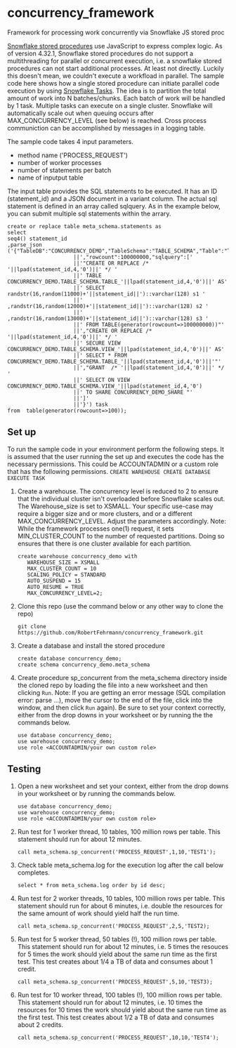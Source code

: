 # concurrency_framework
Framework for processing work concurrently via Snowflake JS stored proc 


[Snowflake stored procedures](https://docs.snowflake.com/en/sql-reference/stored-procedures-overview.html) use JavaScript to express complex logic. As of version 4.32.1, Snowflake stored procedures do not support a multithreading for parallel or concurrent execution, i.e. a snowflake stored procedures can not start additional processes. At least not directly. Luckily this doesn't mean, we couldn't execute a workfload in parallel. The sample code here shows how a single stored procedure can initiate parallel code execution by using [Snowflake Tasks](https://docs.snowflake.com/en/user-guide/tasks-intro.html). The idea is to partition the total amount of work into N batches/chunks. Each batch of work will be handled by 1 task. Multiple tasks can execute on a single cluster. Snowflake will automatically scale out when queuing occurs after MAX_CONCURRENCY_LEVEL (see below) is reached. Cross process communiction can be accomplished by messages in a logging table.

The sample code takes 4 input parameters.
* method name ('PROCESS_REQUEST') 
* number of worker processes
* number of statements per batch
* name of inputput table 

The input table provides the SQL statements to be executed. It has an ID (statement_id) and a JSON document in a variant column. The actual sql statement is defined in an array called sqlquery. As in the example below, you can submit multiple sql statements within the arrary. 
```
create or replace table meta_schema.statements as 
select 
seq4() statement_id
,parse_json ('{"TableDB":"CONCURRENCY_DEMO","TableSchema":"TABLE_SCHEMA","Table":"TABLE_'||lpad(statement_id,4,'0')||'"'
                     ||',"rowcount":100000000,"sqlquery":['
                     ||'"CREATE OR REPLACE /* '||lpad(statement_id,4,'0')||' */ '
                     ||' TABLE CONCURRENCY_DEMO.TABLE_SCHEMA.TABLE_'||lpad(statement_id,4,'0')||' AS'
                     ||' SELECT randstr(16,random(11000)+'||statement_id||')::varchar(128) s1 '
                     ||'  ,randstr(16,random(12000)+'||statement_id||')::varchar(128) s2 '
                     ||'  ,randstr(16,random(13000)+'||statement_id||')::varchar(128) s3 '
                     ||' FROM TABLE(generator(rowcount=>100000000))"'
                     ||',"CREATE OR REPLACE /* '||lpad(statement_id,4,'0')||' */ '
                     ||' SECURE VIEW CONCURRENCY_DEMO.TABLE_SCHEMA.VIEW_'||lpad(statement_id,4,'0')||' AS'
                     ||' SELECT * FROM CONCURRENCY_DEMO.TABLE_SCHEMA.TABLE_'||lpad(statement_id,4,'0')||'"'
                     ||',"GRANT  /* '||lpad(statement_id,4,'0')||' */ '
                     ||' SELECT ON VIEW CONCURRENCY_DEMO.TABLE_SCHEMA.VIEW_'||lpad(statement_id,4,'0')
                     ||' TO SHARE CONCURRENCY_DEMO_SHARE "'               
                     ||']'
                     ||'}') task
from  table(generator(rowcount=>100));
```
## Set up
To run the sample code in your environment perform the following steps. It is assumed that the user running the set up and executes the code has the necessary permissions. This could be ACCOUNTADMIN or a custom role that has the following permissions.
    ```
    CREATE WAREHOUSE
    CREATE DATABASE
    EXECUTE TASK
    ```
1. Create a warehouse. The concurrency level is reduced to 2 to ensure that the individual cluster isn't overloaded before Snowflake scales out. The Warehouse_size is set to XSMALL. Your specific use-case may require a bigger size and or more clusters, and or a different MAX_CONCURRENCY_LEVEL. Adjust the parameters accordingly. 
Note: While the framework processes one(1) request, it sets MIN_CLUSTER_COUNT to the number of requested partitions. Doing so ensures that there is one cluster available for each partition.   
    ```
    create warehouse concurrency_demo with
       WAREHOUSE_SIZE = XSMALL
       MAX_CLUSTER_COUNT = 10
       SCALING_POLICY = STANDARD
       AUTO_SUSPEND = 15
       AUTO_RESUME = TRUE
       MAX_CONCURRENCY_LEVEL=2;
    ```
1. Clone this repo (use the command below or any other way to clone the repo)
    ```
    git clone https://github.com/RobertFehrmann/concurrency_framework.git
    ```
1. Create a database and install the stored procedure 
    ```
    create database concurrency_demo;
    create schema concurrency_demo.meta_schema
    ```
1. Create procedure sp_concurrent from the meta_schema directory inside the cloned repo by loading the file into a new worksheet and then clicking `Run`. Note: If you are getting an error message (SQL compilation error: parse ...), move the cursor to the end of the file, click into the window, and then click `Run` again). Be sure to set your context correctly, either from the drop downs in your worksheet or by running the the commands below.
    ```
    use database concurrency_demo;
    use warehouse concurrency_demo;
    use role <ACCOUNTADMIN/your own custom role>
    ```

## Testing

1. Open a new worksheet and set your context, either from the drop downs in your worksheet or by running the commands below.  
    ```
    use database concurrency_demo;
    use warehouse concurrency_demo;
    use role <ACCOUNTADMIN/your own custom role>
    ```
1. Run test for 1 worker thread, 10 tables, 100 million rows per table. This statement should run for about 12 minutes.
    ```
    call meta_schema.sp_concurrent('PROCESS_REQUEST',1,10,'TEST1');
    ```
1. Check table meta_schema.log for the execution log after the call below completes. 
    ```
    select * from meta_schema.log order by id desc;
    ```
1. Run test for 2 worker threads, 10 tables, 100 million rows per table. This statement should run for about 6 minutes, i.e. double the resources for the same amount of work should yield half the run time. 
    ```
    call meta_schema.sp_concurrent('PROCESS_REQUEST',2,5,'TEST2);
    ```
1. Run test for 5 worker thread, 50 tables (!), 100 million rows per table. This statement should run for about 12 minutes, i.e. 5 times the resouces for 5 times the work should yield about the same run time as the first test. This test creates about 1/4 a TB of data and consumes about 1 credit.
    ```
    call meta_schema.sp_concurrent('PROCESS_REQUEST',5,10,'TEST3);
    ```
1. Run test for 10 worker thread, 100 tables (!), 100 million rows per table. This statement should run for about 12 minutes, i.e. 10 times the resources for 10 times the work should yield about the same run time as the first test. This test creates about 1/2 a TB of data and consumes about 2 credits.
    ```
    call meta_schema.sp_concurrent('PROCESS_REQUEST',10,10,'TEST4');
    ```

